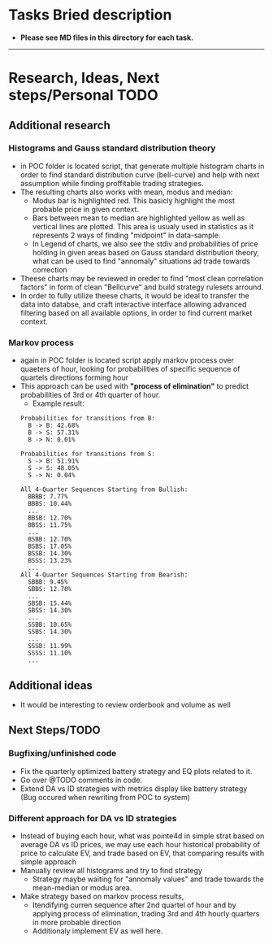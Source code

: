 # Tasks Bried description
- **Please see MD files in this directory for each task.**
---
# Research, Ideas, Next steps/Personal TODO
## Additional research
### Histograms and Gauss standard distribution theory
- in POC folder is located script, that generate multiple histogram charts in order to find standard distribution curve (bell-curve) and help with next assumption while finding proffitable trading strategies.
- The resulting charts also works with mean, modus and median:
  - Modus bar is highlighted red. This basicly highlight the most probable price in given context.
  - Bars between mean to median are highlighted yellow as well as vertical lines are plotted. This area is usualy used in statistics as it represents 2 ways of finding "midpoint" in data-sample. 
  - In Legend of charts, we also see the stdiv and probabilities of price holding in given areas based on Gauss standard distribution theory, what can be used to find "annomaly" situations ad trade towards correction
- Theese charts may be reviewed in oreder to find "most clean correlation factors" in form of clean "Bellcurve" and build strategy rulesets arround.
- In order to fully utilize theese charts, it would be ideal to transfer the data into databse, and craft interactive interface allowing advanced filtering based on all available options, in order to find current market context.
### Markov process
- again in POC folder is located script apply markov process over quaeters of hour, looking for probabilities of specific sequence of quartels directions forming hour
- This approach can be used with **"process of elimination"** to predict probabilities of 3rd or 4th quarter of hour.
  - Example result:
  ```
  Probabilities for transitions from B:
    B -> B: 42.68%
    B -> S: 57.31%
    B -> N: 0.01%

  Probabilities for transitions from S:
    S -> B: 51.91%
    S -> S: 48.05%
    S -> N: 0.04%

  All 4-Quarter Sequences Starting from Bullish:
    BBBB: 7.77%
    BBBS: 10.44%
    ...
    BBSB: 12.70%
    BBSS: 11.75%
    ...
    BSBB: 12.70%
    BSBS: 17.05%
    BSSB: 14.30%
    BSSS: 13.23%
    ...
  All 4-Quarter Sequences Starting from Bearish:
    SBBB: 9.45%
    SBBS: 12.70%
    ...
    SBSB: 15.44%
    SBSS: 14.30%
    ...
    SSBB: 10.65%
    SSBS: 14.30%
    ...
    SSSB: 11.99%
    SSSS: 11.10%
    ...
  ```
## Additional ideas
- It would be interesting to review orderbook and volume as well
## Next Steps/TODO
### Bugfixing/unfinished code
- Fix the quarterly optimized battery strategy and EQ plots related to it.
- Go over @TODO comments in code.
- Extend DA vs ID strategies with metrics display like battery strategy (Bug occured when rewriting from POC to system) 
### Different approach for DA vs ID strategies
- Instead of buying each hour, what was pointe4d in simple strat based on average DA vs ID prices, we may use each hour historical probability of price to calculate EV, and trade based on EV, that comparing results with simple approach
- Manually review all histograms and try to find strategy
  - Strategy maybe waiting for "annomaly values" and trade towards the mean-median or modus area.
- Make strategy based on markov process results,
  - Itendifying curren sequence after 2nd quartel of hour and by applying process of elimination, trading 3rd and 4th hourly quarters in more probable direction
  - Additionaly implement EV as well here.